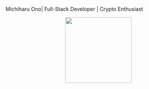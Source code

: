 Michiharu Ono| Full-Stack Developer | Crypto Enthusiast
<div align="center">
  <a href="https://github.com/michymono77">
  <img height="180em" src="https://github-readme-stats.vercel.app/api?username=michymono77&show_icons=true&theme=dark&include_all_commits=true&count_private=true"/>
